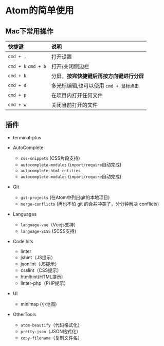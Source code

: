 # Atom的简单使用

## Mac下常用操作

| 快捷键 | 说明 |
| :--- | :--- |
| `cmd + ,` | 打开设置 |
| `cmd + k` `cmd + b` | 打开/关闭侧边栏 |
| `cmd + k` | 分屏，**按完快捷键后再按方向键进行分屏** |
| `cmd + d` | 多光标编辑,也可以使用 `cmd + 鼠标点击` |
| `cmd + p` | 在项目内打开任何文件 |
| `cmd + w` | 关闭当前打开的文件 |

## 插件

* terminal-plus

* AutoComplete
    * `css-snippets` (CSS片段支持)
    * `autocomplete-modules` (`import/require`自动完成)
    * `autocomplete-html-entities` 
    * `autocomplete-modules` (`import/require`自动完成)

* Git
    * `git-projects` (在Atom中列出git的本地项目)
    * `merge-conflicts` (再也不怕 git 的合并冲突了，分分钟解决 conflicts)
* Languages 
    * `language-vue`（Vuejs支持）
    * `language-SCSS` (SCSS支持)
* Code hits
    * linter
    * jshint（JS提示）
    * jsonlint（JS提示）
    * csslint（CSS提示）
    * htmlhint(HTML提示)
    * linter-php（PHP提示）

* UI
    * minimap (小地图)

* OtherTools
    * `atom-beautify`（代码格式化）
    * `pretty-json`（JSON格式化）
    * `copy-filename`（复制文件名）


